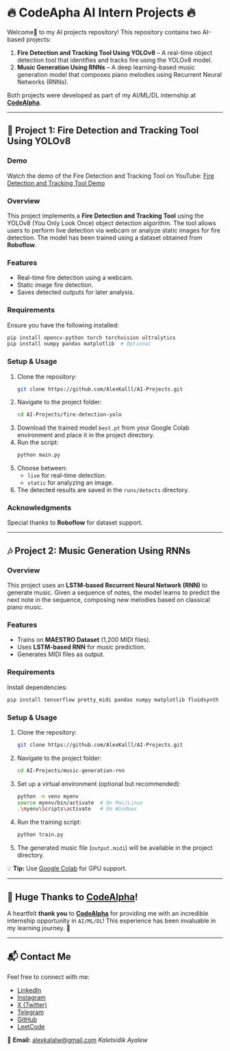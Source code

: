 # 🔥 CodeApha AI Intern Projects 🔥
Welcome👋 to my AI projects repository! This repository contains two AI-based projects:

1. **Fire Detection and Tracking Tool Using YOLOv8** – A real-time object detection tool that identifies and tracks fire using the YOLOv8 model.
2. **Music Generation Using RNNs** – A deep learning-based music generation model that composes piano melodies using Recurrent Neural Networks (RNNs).

Both projects were developed as part of my AI/ML/DL internship at [**CodeAlpha**](https://codealpha.tech).

---

## 🚀 Project 1: Fire Detection and Tracking Tool Using YOLOv8
### Demo 
Watch the demo of the Fire Detection and Tracking Tool on YouTube: [Fire Detection and Tracking Tool Demo](https://youtu.be/Mg5EUHho4-c)

### Overview

This project implements a **Fire Detection and Tracking Tool** using the YOLOv8 (You Only Look Once) object detection algorithm. The tool allows users to perform live detection via webcam or analyze static images for fire detection. The model has been trained using a dataset obtained from **Roboflow**.

### Features

- Real-time fire detection using a webcam.
- Static image fire detection.
- Saves detected outputs for later analysis.

### Requirements

Ensure you have the following installed:

```bash
pip install opencv-python torch torchvision ultralytics
pip install numpy pandas matplotlib  # Optional
```

### Setup & Usage

1. Clone the repository:
   ```bash
   git clone https://github.com/AlexKalll/AI-Projects.git
   ```
2. Navigate to the project folder:
   ```bash
   cd AI-Projects/fire-detection-yolo
   ```
3. Download the trained model `best.pt` from your Google Colab environment and place it in the project directory.
4. Run the script:
   ```bash
   python main.py
   ```
5. Choose between:
   - `live` for real-time detection.
   - `static` for analyzing an image.
6. The detected results are saved in the `runs/detects` directory.

### Acknowledgments

Special thanks to **Roboflow** for dataset support.

------------

## 🎶 Project 2: Music Generation Using RNNs

### Overview

This project uses an **LSTM-based Recurrent Neural Network (RNN)** to generate music. Given a sequence of notes, the model learns to predict the next note in the sequence, composing new melodies based on classical piano music.

### Features

- Trains on **MAESTRO Dataset** (1,200 MIDI files).
- Uses **LSTM-based RNN** for music prediction.
- Generates MIDI files as output.

### Requirements

Install dependencies:

```bash
pip install tensorflow pretty_midi pandas numpy matplotlib fluidsynth
```

### Setup & Usage

1. Clone the repository:
   ```bash
   git clone https://github.com/AlexKalll/AI-Projects.git
   ```
2. Navigate to the project folder:
   ```bash
   cd AI-Projects/music-generation-rnn
   ```
3. Set up a virtual environment (optional but recommended):
   ```bash
   python -m venv myenv
   source myenv/bin/activate  # On Mac/Linux
   .\myenv\Scripts\activate   # On Windows
   ```
4. Run the training script:
   ```bash
   python train.py
   ```
5. The generated music file (`output.midi`) will be available in the project directory.

💡 **Tip:** Use [Google Colab](https://colab.research.google.com) for GPU support.

---

## 🎉 Huge Thanks to [CodeAlpha](https://codealpha.tech)!

A heartfelt **thank you** to [**CodeAlpha**](https://codealpha.tech) for providing me with an incredible internship opportunity in `AI/ML/DL`! This experience has been invaluable in my learning journey. 🚀

---

## 📬 Contact Me

Feel free to connect with me:

- [LinkedIn](https://www.linkedin.com/in/kaletsidik-ayalew-mekonnen-34772226b/)
- [Instagram](https://www.instagram.com/kaletsidik.24?igsh=YzljYTk1ODg3Zg==)
- [X (Twitter)](https://x.com/kaletsidike?t=VCe79O084EmE9bM2V5jOIA\&s=09)
- [Telegram](https://t.me/Adragon_de_mello)
- [GitHub](https://github.com/AlexKalll)
- [LeetCode](https://leetcode.com/Alexkal/)

📧 **Email:** [alexkalalw@gmail.com](mailto\:alexkalalw@gmail.com)
        *Kaletsidik Ayalew*
